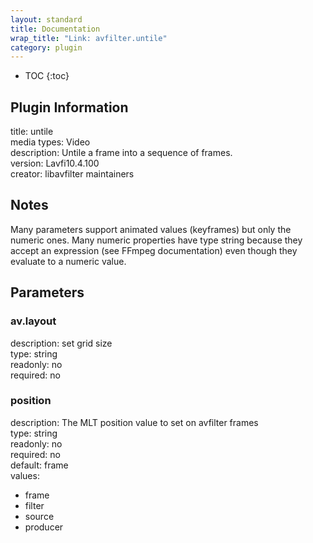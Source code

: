 ```yaml
---
layout: standard
title: Documentation
wrap_title: "Link: avfilter.untile"
category: plugin
---
```

* TOC
{:toc}

## Plugin Information

title: untile  
media types:
Video  
description: Untile a frame into a sequence of frames.  
version: Lavfi10.4.100  
creator: libavfilter maintainers  

## Notes

Many parameters support animated values (keyframes) but only the numeric ones. Many numeric properties have type string because they accept an expression (see FFmpeg documentation) even though they evaluate to a numeric value.

## Parameters

### av.layout

  
description:
set grid size  
type: string  
readonly: no  
required: no  

### position

  
description:
The MLT position value to set on avfilter frames  
type: string  
readonly: no  
required: no  
default: frame  
values:  

* frame
* filter
* source
* producer

